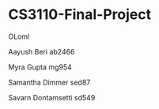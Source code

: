 # CS3110-Final-Project
OLoml

Aayush Beri ab2466

Myra Gupta mg954

Samantha Dimmer sed87

Savarn Dontamsetti sd549
